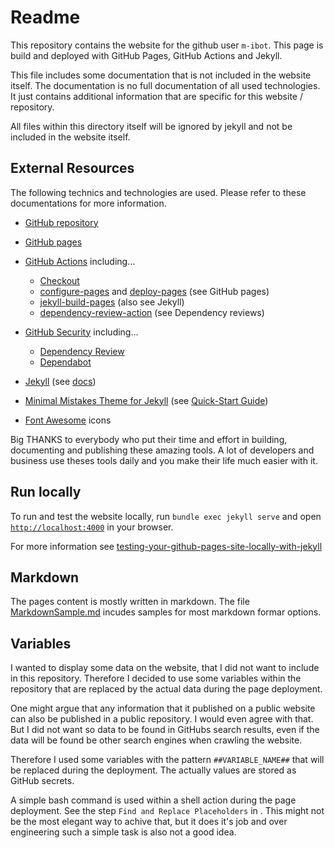 # Readme

This repository contains the website for the github user `m-ibot`. This page is build and deployed with GitHub Pages, GitHub Actions and Jekyll.

This file includes some documentation that is not included in the website itself. The documentation is no full documentation of all used technologies. It just contains additional information that are specific for this website / repository.

All files within this directory itself will be ignored by jekyll and not be included in the website itself.

## External Resources

The following technics and technologies are used. Please refer to these documentations for more information.

- [GitHub repository](https://github.com/m-ibot/m-ibot.github.io)
- [GitHub pages](https://docs.github.com/en/pages)
- [GitHub Actions](https://docs.github.com/en/actions) including...

  - [Checkout](https://github.com/actions/checkout)
  - [configure-pages](https://github.com/actions/configure-pages) and [deploy-pages](https://github.com/actions/deploy-pages) (see GitHub pages)
  - [jekyll-build-pages](https://github.com/actions/jekyll-build-pages) (also see Jekyll)
  - [dependency-review-action](https://github.com/actions/dependency-review-action) (see Dependency reviews)

- [GitHub Security](https://github.com/security) including...
  - [Dependency Review](https://docs.github.com/en/code-security/supply-chain-security/understanding-your-software-supply-chain/about-dependency-review)
  - [Dependabot](https://docs.github.com/en/code-security/dependabot/working-with-dependabot)
- [Jekyll](https://jekyllrb.com/) (see [docs](https://jekyllrb.com/docs/))
- [Minimal Mistakes Theme for Jekyll](https://jekyllthemes.io/theme/minimal-mistakes) (see [Quick-Start Guide](https://mmistakes.github.io/minimal-mistakes/docs/quick-start-guide/))
- [Font Awesome](https://fontawesome.com/icons) icons

Big THANKS to everybody who put their time and effort in building, documenting and publishing these amazing tools. A lot of developers and business use theses tools daily and you make their life much easier with it.

## Run locally

To run and test the website locally, run `bundle exec jekyll serve` and open [`http://localhost:4000`](http://localhost:4000) in your browser.

For more information see [testing-your-github-pages-site-locally-with-jekyll](https://docs.github.com/en/pages/setting-up-a-github-pages-site-with-jekyll/testing-your-github-pages-site-locally-with-jekyll)

## Markdown

The pages content is mostly written in markdown. The file [MarkdownSample.md](./MarkdownSample.md) incudes samples for most markdown formar options.

## Variables

I wanted to display some data on the website, that I did not want to include in this repository. Therefore I decided to use some variables within the repository that are replaced by the actual data during the page deployment.

One might argue that any information that it published on a public website can also be published in a public repository. I would even agree with that. But I did not want so data to be found in GitHubs search results, even if the data will be found be other search engines when crawling the website.

Therefore I used some variables with the pattern `##VARIABLE_NAME##` that will be replaced during the deployment. The actually values are stored as GitHub secrets.

A simple bash command is used within a shell action during the page deployment. See the step `Find and Replace Placeholders` in [](../.github/workflows/jekyll-gh-pages.yml). This might not be the most elegant way to achive that, but it does it's job and over engineering such a simple task is also not a good idea.
